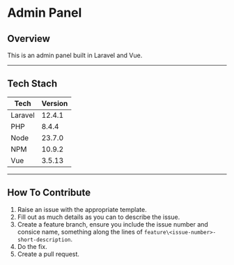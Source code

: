 # Admin Panel 

## Overview
This is an admin panel built in Laravel and Vue.

---
## Tech Stach 
| Tech | Version |
|---|---|
| Laravel | 12.4.1 |
| PHP | 8.4.4 | 
| Node | 23.7.0 | 
| NPM | 10.9.2 |
| Vue | 3.5.13 |

---
## How To Contribute
1. Raise an issue with the appropriate template.
2. Fill out as much details as you can to describe the issue.
3. Create a feature branch, ensure you include the issue number and consice name, something along the lines of `feature\<issue-number>-short-description`.
4. Do the fix.
5. Create a pull request.